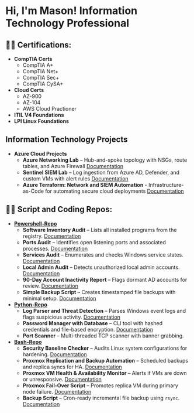 <h1>Hi, I'm Mason!  Information Technology Professional </h1>

<h2>👨‍💻 Certifications:</h2>

- <b>CompTIA Certs</b>
  - CompTIA A+
  - CompTIA Net+
  - CompTIA Sec+
  - CompTIA CySA+
- <b>Cloud Certs</b>
  - AZ-900
  - AZ-104 
  - AWS Cloud Practioner
- <b>ITIL V4 Foundations</b>
- <b>LPI Linux Foundations</b>

<h2>Information Technology Projects</h2>

- <b>Azure Cloud Projects</b>
  - **Azure Networking Lab** – Hub-and-spoke topology with NSGs, route tables, and Azure Firewall [Documentation](https://github.com/MasonMcGahey/Azure-Networking-Lab)
  - **Sentinel SIEM Lab** – Log ingestion from Azure AD, Defender, and custom VMs with alert rules [Documentation](https://github.com/MasonMcGahey/Sentinel-SIEM-Lab)
  - **Azure Terraform: Network and SIEM Automation** - Infrastructure-as-Code for automating secure cloud deployments [Documentation](https://github.com/MasonMcGahey/Azure-Terraform-Automation-Lab)


<h2>👨‍💻 Script and Coding Repos:</h2>

- <b>[Powershell-Repo](https://github.com/MasonMcGahey/Powershell-Repo)</b>
  - **Software Inventory Audit** – Lists all installed programs from the registry. [Documentation](https://www.linkedin.com/in/your-profile)
  - **Ports Audit** – Identifies open listening ports and associated processes. [Documentation](https://www.linkedin.com/in/your-profile)
  - **Services Audit** – Enumerates and checks Windows service states. [Documentation](https://www.linkedin.com/in/your-profile)
  - **Local Admin Audit** – Detects unauthorized local admin accounts. [Documentation](https://www.linkedin.com/in/your-profile)
  - **90-Day Account Inactivity Report** – Flags dormant AD accounts for review. [Documentation](https://www.linkedin.com/in/your-profile)
  - **Simple Backup Script** – Creates timestamped file backups with minimal setup. [Documentation](https://www.linkedin.com/in/your-profile)
- <b>[Python-Repo](https://github.com/MasonMcGahey/Python-Repo) </b>
  - **Log Parser and Threat Detection** – Parses Windows event logs and flags suspicious activity. [Documentation](https://www.linkedin.com/in/your-profile)
  - **Password Manager with Database** – CLI tool with hashed credentials and file-based encryption. [Documentation](https://www.linkedin.com/in/your-profile)
  - **Port Scanner** – Multi-threaded TCP scanner with banner grabbing.
- <b>[Bash-Repo](https://github.com/MasonMcGahey/Bash-Repo) </b>
  - **Security Baseline Checker** – Audits Linux system configurations for hardening. [Documentation](https://www.linkedin.com/in/your-profile)
  - **Proxmox Replication and Backup Automation** – Scheduled backups and replica syncs for HA. [Documentation](https://www.linkedin.com/in/your-profile)
  - **Proxmox VM Health & Availability Monitor** – Alerts if VMs are down or unresponsive. [Documentation](https://www.linkedin.com/in/your-profile)
  - **Proxmox Fail-Over Script** – Promotes replica VM during primary node failure. [Documentation](https://www.linkedin.com/in/your-profile)
  - **Backup Script** – Cron-ready incremental file backup using `rsync`. [Documentation](https://www.linkedin.com/in/your-profile)



<!--
**MasonMcGahey/MasonMcGahey** is a ✨ _special_ ✨ repository because its `README.md` (this file) appears on your GitHub profile.

Here are some ideas to get you started:

- 🔭 I’m currently working on ...
- 🌱 I’m currently learning ...
- 👯 I’m looking to collaborate on ...
- 🤔 I’m looking for help with ...
- 💬 Ask me about ...
- 📫 How to reach me: ...
- 😄 Pronouns: ...
- ⚡ Fun fact: ...
-->
